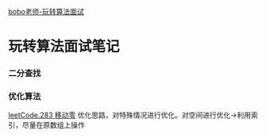 [bobo老师-玩转算法面试](https://coding.imooc.com/class/chapter/82.html#Anchor)
# 玩转算法面试笔记

### 二分查找
### 优化算法
[leetCode.283 移动零](https://leetcode-cn.com/problems/move-zeroes/)
优化思路，对特殊情况进行优化。对空间进行优化->利用索引，尽量在原数组上操作